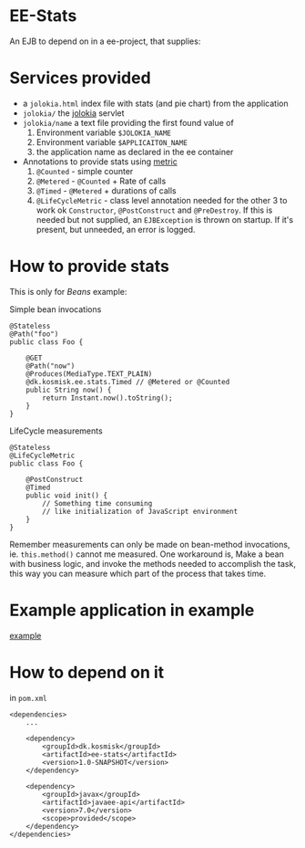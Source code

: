 # EE-Stats

An EJB to depend on in a ee-project, that supplies:

# Services provided

* a `jolokia.html` index file with stats (and pie chart) from the application
* `jolokia/` the [jolokia](http://jolokia.org/) servlet
* `jolokia/name` a text file providing the first found value of
    1. Environment variable `$JOLOKIA_NAME`
    1. Environment variable `$APPLICAITON_NAME`
    1. the application name as declared in the ee container
* Annotations to provide stats using [metric](https://metrics.dropwizard.io/)
    1. `@Counted` - simple counter
    1. `@Metered` - `@Counted` + Rate of calls
    1. `@Timed` - `@Metered` + durations of calls
    1. `@LifeCycleMetric` - class level annotation needed for the other 3
       to work ok `Constructor`, `@PostConstruct` and `@PreDestroy`. If this
       is needed but not supplied, an `EJBException` is thrown on startup. If
       it's present, but unneeded, an error is logged.

# How to provide stats

This is only for *Beans* example:

Simple bean invocations

    @Stateless
    @Path("foo")
    public class Foo {

        @GET
        @Path("now")
        @Produces(MediaType.TEXT_PLAIN)
        @dk.kosmisk.ee.stats.Timed // @Metered or @Counted
        public String now() {
            return Instant.now().toString();
        }
    }

LifeCycle measurements

    @Stateless
    @LifeCycleMetric
    public class Foo {

        @PostConstruct
        @Timed
        public void init() {
            // Something time consuming
            // like initialization of JavaScript environment
        }
    }

Remember measurements can only be made on bean-method invocations, ie.
`this.method()` cannot me measured.
One workaround is, Make a bean with business logic, and invoke the methods
needed to accomplish the task, this way you can measure which part of the
process that takes time.


# Example application in example

[example](example/)

# How to depend on it

in `pom.xml`

    <dependencies>
        ...

        <dependency>
            <groupId>dk.kosmisk</groupId>
            <artifactId>ee-stats</artifactId>
            <version>1.0-SNAPSHOT</version>
        </dependency>

        <dependency>
            <groupId>javax</groupId>
            <artifactId>javaee-api</artifactId>
            <version>7.0</version>
            <scope>provided</scope>
        </dependency>
    </dependencies>